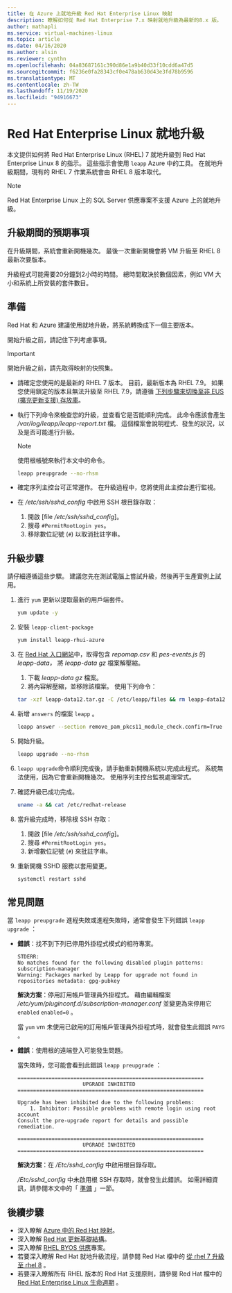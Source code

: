 ```yaml
---
title: 在 Azure 上就地升級 Red Hat Enterprise Linux 映射
description: 瞭解如何從 Red Hat Enterprise 7.x 映射就地升級為最新的8.x 版。
author: mathapli
ms.service: virtual-machines-linux
ms.topic: article
ms.date: 04/16/2020
ms.author: alsin
ms.reviewer: cynthn
ms.openlocfilehash: 04a83687161c390d86e1a9b40d33f10cdd6a47d5
ms.sourcegitcommit: f6236e0fa28343cf0e478ab630d43e3fd78b9596
ms.translationtype: MT
ms.contentlocale: zh-TW
ms.lasthandoff: 11/19/2020
ms.locfileid: "94916673"
---
```

# <a name="red-hat-enterprise-linux-in-place-upgrades"></a>Red Hat Enterprise Linux 就地升級

本文提供如何將 Red Hat Enterprise Linux (RHEL) 7 就地升級到 Red Hat Enterprise Linux 8 的指示。 這些指示會使用 `leapp` Azure 中的工具。 在就地升級期間，現有的 RHEL 7 作業系統會由 RHEL 8 版本取代。

>[!Note] 
> Red Hat Enterprise Linux 上的 SQL Server 供應專案不支援 Azure 上的就地升級。

## <a name="what-to-expect-during-the-upgrade"></a>升級期間的預期事項
在升級期間，系統會重新開機幾次。 最後一次重新開機會將 VM 升級至 RHEL 8 最新次要版本。 

升級程式可能需要20分鐘到2小時的時間。 總時間取決於數個因素，例如 VM 大小和系統上所安裝的套件數目。

## <a name="preparations"></a>準備
Red Hat 和 Azure 建議使用就地升級，將系統轉換成下一個主要版本。 

開始升級之前，請記住下列考慮事項。 

>[!Important] 
> 開始升級之前，請先取得映射的快照集。

* 請確定您使用的是最新的 RHEL 7 版本。 目前，最新版本為 RHEL 7.9。 如果您使用鎖定的版本且無法升級至 RHEL 7.9，請遵循 [下列步驟來切換至非 EUS (擴充更新支援) 存放庫](https://docs.microsoft.com/azure/virtual-machines/workloads/redhat/redhat-rhui#switch-a-rhel-7x-vm-back-to-non-eus-remove-a-version-lock)。

* 執行下列命令來檢查您的升級，並查看它是否能順利完成。 此命令應該會產生 */var/log/leapp/leapp-report.txt* 檔。 這個檔案會說明程式、發生的狀況，以及是否可能進行升級。

    >[!NOTE]
    > 使用根帳號來執行本文中的命令。 

    ```bash
    leapp preupgrade --no-rhsm
    ```
* 確定序列主控台可正常運作。 在升級過程中，您將使用此主控台進行監視。

* 在 */etc/ssh/sshd_config* 中啟用 SSH 根目錄存取：
    1. 開啟 [file */etc/ssh/sshd_config*]。
    1. 搜尋 `#PermitRootLogin yes`。
    1. 移除數位記號 (`#`) 以取消批註字串。

## <a name="upgrade-steps"></a>升級步驟

請仔細遵循這些步驟。 建議您先在測試電腦上嘗試升級，然後再于生產實例上試用。

1. 進行 `yum` 更新以提取最新的用戶端套件。
    ```bash
    yum update -y
    ```

1. 安裝 `leapp-client-package`
    ```bash
    yum install leapp-rhui-azure
    ```
    
1. 在 [Red Hat 入口網站](https://access.redhat.com/articles/3664871)中，取得包含 *repomap.csv* 和 *pes-events.js* 的 *leapp-data。* 將 *leapp-data gz* 檔案解壓縮。
    1. 下載 *leapp-data gz* 檔案。
    1. 將內容解壓縮，並移除該檔案。 使用下列命令：
    ```bash
    tar -xzf leapp-data12.tar.gz -C /etc/leapp/files && rm leapp-data12.tar.gz
    ```

1. 新增 `answers` 的檔案 `leapp` 。
    ```bash
    leapp answer --section remove_pam_pkcs11_module_check.confirm=True --add
    ``` 

1. 開始升級。
    ```bash
    leapp upgrade --no-rhsm
    ```
1.  `leapp upgrade`命令順利完成後，請手動重新開機系統以完成此程式。 系統無法使用，因為它會重新開機幾次。 使用序列主控台監視處理常式。

1.  確認升級已成功完成。
    ```bash
    uname -a && cat /etc/redhat-release
    ```

1. 當升級完成時，移除根 SSH 存取：
    1. 開啟 [file */etc/ssh/sshd_config*]。
    1. 搜尋 `#PermitRootLogin yes`。
    1. 新增數位記號 (`#`) 來批註字串。

1. 重新開機 SSHD 服務以套用變更。
    ```bash
    systemctl restart sshd
    ```
## <a name="common-problems"></a>常見問題

當 `leapp preupgrade` 進程失敗或進程失敗時，通常會發生下列錯誤 `leapp upgrade` ：

* **錯誤**：找不到下列已停用外掛程式模式的相符專案。

    ```plaintext
    STDERR:
    No matches found for the following disabled plugin patterns: subscription-manager
    Warning: Packages marked by Leapp for upgrade not found in repositories metadata: gpg-pubkey
    ```

    **解決方案**：停用訂用帳戶管理員外掛程式。 藉由編輯檔案 */etc/yum/pluginconf.d/subscription-manager.conf* 並變更為來停用它 `enabled` `enabled=0` 。

    當 `yum` vm 未使用已啟用的訂用帳戶管理員外掛程式時，就會發生此錯誤 `PAYG` 。

* **錯誤**：使用根的遠端登入可能發生問題。

    當失敗時，您可能會看到此錯誤 `leapp preupgrade` ：

    ```structured-text
    ============================================================
                         UPGRADE INHIBITED
    ============================================================
    
    Upgrade has been inhibited due to the following problems:
        1. Inhibitor: Possible problems with remote login using root account
    Consult the pre-upgrade report for details and possible remediation.
    
    ============================================================
                         UPGRADE INHIBITED
    ============================================================
    ```
    **解決方案**：在 */Etc/sshd_config* 中啟用根目錄存取。

    */Etc/sshd_config* 中未啟用根 SSH 存取時，就會發生此錯誤。 如需詳細資訊，請參閱本文中的「 [準備](#preparations) 」一節。 


## <a name="next-steps"></a>後續步驟
* 深入瞭解 [Azure 中的 Red Hat 映射](./redhat-images.md)。
* 深入瞭解 [Red Hat 更新基礎結構](./redhat-rhui.md)。
* 深入瞭解 [RHEL BYOS 供應](./byos.md)專案。
* 若要深入瞭解 Red Hat 就地升級流程，請參閱 Red Hat 檔中的 [從 rhel 7 升級至 rhel 8](https://access.redhat.com/documentation/en-us/red_hat_enterprise_linux/8/html-single/upgrading_from_rhel_7_to_rhel_8/index) 。
* 若要深入瞭解所有 RHEL 版本的 Red Hat 支援原則，請參閱 Red Hat 檔中的 [Red Hat Enterprise Linux 生命週期](https://access.redhat.com/support/policy/updates/errata) 。
